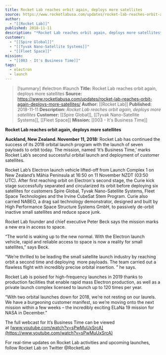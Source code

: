 ```yaml
---
title: Rocket Lab reaches orbit again, deploys more satellites
source: https://www.rocketlabusa.com/updates/rocket-lab-reaches-orbit-again-deploys-more-satellites/
author:
  - "[[Rocket Lab]]"
published: 2018-11-11
description: "*Rocket Lab reaches orbit again, deploys more satellites*"
customer:
  - "[[Spire Global]]"
  - "[[Tyvak Nano-Satellite Systems]]"
  - "[[Fleet Space]]"
mission:
  - "[[003 - It's Business Time]]"
tags:
  - electron
  - launch
---
```

>[!summary]
#electron #launch
**Title:** Rocket Lab reaches orbit again, deploys more satellites
**Source:** https://www.rocketlabusa.com/updates/rocket-lab-reaches-orbit-again-deploys-more-satellites/
**Author:** [[Rocket Lab]]
**Published:** 2018-11-11
**Description:** *Rocket Lab reaches orbit again, deploys more satellites*
**Customer:** [[Spire Global]], [[Tyvak Nano-Satellite Systems]], [[Fleet Space]]
**Mission:** [[003 - It's Business Time]]

**Rocket Lab reaches orbit again, deploys more satellites** 

**Auckland, New Zealand. November 11, 2018:** Rocket Lab has continued the success of its 2018 orbital launch program with the launch of seven payloads to orbit today. The mission, named ‘It’s Business Time,’ marks Rocket Lab’s second successful orbital launch and deployment of customer satellites.

Rocket Lab’s Electron launch vehicle lifted-off from Launch Complex 1 on New Zealand’s Māhia Peninsula at 16:50 on 11 November NZDT (03:50 UTC). After first reaching orbit on Electron's second stage, the Curie kick stage successfully separated and circularized its orbit before deploying six satellites for customers Spire Global, Tyvak Nano-Satellite Systems, Fleet Space Technologies and the Irvine CubeSat Stem Program. Curie also carried NABEO, a drag sail technology demonstrator, designed and built by High Performance Space Structure Systems GmbH, to passively de-orbit inactive small satellites and reduce space junk.

Rocket Lab founder and chief executive Peter Beck says the mission marks a new era in access to space.

“The world is waking up to the new normal. With the Electron launch vehicle, rapid and reliable access to space is now a reality for small satellites,” says Beck.

“We’re thrilled to be leading the small satellite launch industry by reaching orbit a second time and deploying  more payloads. The team carried out a flawless flight with incredibly precise orbital insertion. ” he says.

Rocket Lab is poised for high-frequency launches in 2019 thanks to production facilities that enable rapid mass Electron production, as well as a private launch complex licensed to launch up to 120 times per year.  

“With two orbital launches down for 2018, we’re not resting on our laurels. We have a burgeoning customer manifest, so we’re moving onto the next mission within a few weeks – the incredibly exciting ELaNa 19 mission for NASA in December.” 

The full webcast for It’s Business Time can be viewed at [www.youtube.com/watch?v=sPwMuUxSrcA](https://www.youtube.com/watch?v=sPwMuUxSrcA)

For real-time updates on Rocket Lab activities and upcoming launches, follow Rocket Lab on Twitter @RocketLab
